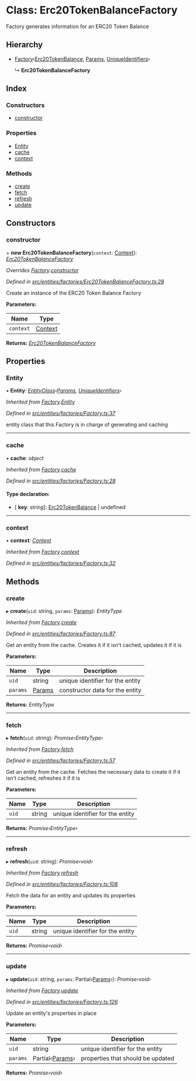 # Class: Erc20TokenBalanceFactory

Factory generates information for an ERC20 Token Balance

## Hierarchy

* [Factory](_entities_factories_factory_.factory.md)‹[Erc20TokenBalance](_entities_erc20tokenbalance_.erc20tokenbalance.md), [Params](../interfaces/_entities_erc20tokenbalance_.params.md), [UniqueIdentifiers](../interfaces/_entities_erc20tokenbalance_.uniqueidentifiers.md)›

  ↳ **Erc20TokenBalanceFactory**

## Index

### Constructors

* [constructor](_entities_factories_erc20tokenbalancefactory_.erc20tokenbalancefactory.md#constructor)

### Properties

* [Entity](_entities_factories_erc20tokenbalancefactory_.erc20tokenbalancefactory.md#entity)
* [cache](_entities_factories_erc20tokenbalancefactory_.erc20tokenbalancefactory.md#cache)
* [context](_entities_factories_erc20tokenbalancefactory_.erc20tokenbalancefactory.md#context)

### Methods

* [create](_entities_factories_erc20tokenbalancefactory_.erc20tokenbalancefactory.md#create)
* [fetch](_entities_factories_erc20tokenbalancefactory_.erc20tokenbalancefactory.md#fetch)
* [refresh](_entities_factories_erc20tokenbalancefactory_.erc20tokenbalancefactory.md#refresh)
* [update](_entities_factories_erc20tokenbalancefactory_.erc20tokenbalancefactory.md#update)

## Constructors

###  constructor

\+ **new Erc20TokenBalanceFactory**(`context`: [Context](_context_.context.md)): *[Erc20TokenBalanceFactory](_entities_factories_erc20tokenbalancefactory_.erc20tokenbalancefactory.md)*

*Overrides [Factory](_entities_factories_factory_.factory.md).[constructor](_entities_factories_factory_.factory.md#constructor)*

*Defined in [src/entities/factories/Erc20TokenBalanceFactory.ts:28](https://github.com/PolymathNetwork/polymath-sdk/blob/fb8c7c9/src/entities/factories/Erc20TokenBalanceFactory.ts#L28)*

Create an instance of the ERC20 Token Balance Factory

**Parameters:**

Name | Type |
------ | ------ |
`context` | [Context](_context_.context.md) |

**Returns:** *[Erc20TokenBalanceFactory](_entities_factories_erc20tokenbalancefactory_.erc20tokenbalancefactory.md)*

## Properties

###  Entity

• **Entity**: *[EntityClass](../interfaces/_entities_factories_factory_.entityclass.md)‹[Params](../interfaces/_entities_erc20tokenbalance_.params.md), [UniqueIdentifiers](../interfaces/_entities_erc20tokenbalance_.uniqueidentifiers.md)›*

*Inherited from [Factory](_entities_factories_factory_.factory.md).[Entity](_entities_factories_factory_.factory.md#entity)*

*Defined in [src/entities/factories/Factory.ts:37](https://github.com/PolymathNetwork/polymath-sdk/blob/fb8c7c9/src/entities/factories/Factory.ts#L37)*

entity class that this Factory is in charge of generating and caching

___

###  cache

• **cache**: *object*

*Inherited from [Factory](_entities_factories_factory_.factory.md).[cache](_entities_factories_factory_.factory.md#cache)*

*Defined in [src/entities/factories/Factory.ts:28](https://github.com/PolymathNetwork/polymath-sdk/blob/fb8c7c9/src/entities/factories/Factory.ts#L28)*

#### Type declaration:

* \[ **key**: *string*\]: [Erc20TokenBalance](_entities_erc20tokenbalance_.erc20tokenbalance.md) | undefined

___

###  context

• **context**: *[Context](_context_.context.md)*

*Inherited from [Factory](_entities_factories_factory_.factory.md).[context](_entities_factories_factory_.factory.md#context)*

*Defined in [src/entities/factories/Factory.ts:32](https://github.com/PolymathNetwork/polymath-sdk/blob/fb8c7c9/src/entities/factories/Factory.ts#L32)*

## Methods

###  create

▸ **create**(`uid`: string, `params`: [Params](../interfaces/_entities_erc20tokenbalance_.params.md)): *EntityType*

*Inherited from [Factory](_entities_factories_factory_.factory.md).[create](_entities_factories_factory_.factory.md#create)*

*Defined in [src/entities/factories/Factory.ts:87](https://github.com/PolymathNetwork/polymath-sdk/blob/fb8c7c9/src/entities/factories/Factory.ts#L87)*

Get an entity from the cache. Creates it if it isn't cached, updates it if it is

**Parameters:**

Name | Type | Description |
------ | ------ | ------ |
`uid` | string | unique identifier for the entity |
`params` | [Params](../interfaces/_entities_erc20tokenbalance_.params.md) | constructor data for the entity  |

**Returns:** *EntityType*

___

###  fetch

▸ **fetch**(`uid`: string): *Promise‹EntityType›*

*Inherited from [Factory](_entities_factories_factory_.factory.md).[fetch](_entities_factories_factory_.factory.md#fetch)*

*Defined in [src/entities/factories/Factory.ts:57](https://github.com/PolymathNetwork/polymath-sdk/blob/fb8c7c9/src/entities/factories/Factory.ts#L57)*

Get an entity from the cache. Fetches the necessary data to create it if it isn't cached, refreshes it if it is

**Parameters:**

Name | Type | Description |
------ | ------ | ------ |
`uid` | string | unique identifier for the entity  |

**Returns:** *Promise‹EntityType›*

___

###  refresh

▸ **refresh**(`uid`: string): *Promise‹void›*

*Inherited from [Factory](_entities_factories_factory_.factory.md).[refresh](_entities_factories_factory_.factory.md#refresh)*

*Defined in [src/entities/factories/Factory.ts:108](https://github.com/PolymathNetwork/polymath-sdk/blob/fb8c7c9/src/entities/factories/Factory.ts#L108)*

Fetch the data for an entity and updates its properties

**Parameters:**

Name | Type | Description |
------ | ------ | ------ |
`uid` | string | unique identifier for the entity  |

**Returns:** *Promise‹void›*

___

###  update

▸ **update**(`uid`: string, `params`: Partial‹[Params](../interfaces/_entities_erc20tokenbalance_.params.md)›): *Promise‹void›*

*Inherited from [Factory](_entities_factories_factory_.factory.md).[update](_entities_factories_factory_.factory.md#update)*

*Defined in [src/entities/factories/Factory.ts:126](https://github.com/PolymathNetwork/polymath-sdk/blob/fb8c7c9/src/entities/factories/Factory.ts#L126)*

Update an entity's properties in place

**Parameters:**

Name | Type | Description |
------ | ------ | ------ |
`uid` | string | unique identifier for the entity |
`params` | Partial‹[Params](../interfaces/_entities_erc20tokenbalance_.params.md)› | properties that should be updated  |

**Returns:** *Promise‹void›*
